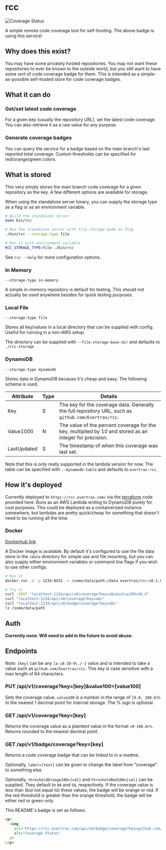 # rcc

<p>
  <img src='https://rcc.evertras.com/api/v0/badge/coverage?key=github.com/Evertras/rcc' alt='Coverage Status'/>
</p>

A simple remote code coverage tool for self-hosting. The above badge
is using this service!

## Why does this exist?

You may have some privately hosted repositories. You may not want these
repositories to ever be known to the outside world, but you still want
to have some sort of code coverage badge for them. This is intended
as a simple-as-possible self-hosted store for code coverage badges.

## What it can do

### Get/set latest code coverage

For a given key (usually the repository URL), set the latest code coverage.
You can also retrieve it as a raw value for any purpose.

### Generate coverage badges

You can query the service for a badge based on the main branch's last reported
total coverage. Custom thresholds can be specified for red/orange/green colors.

## What is stored

This very simply stores the main branch code coverage for a given repository
as the key. A few different options are available for storage.

When using the standalone server binary, you can supply the storage type as a flag
or as an environment variable.

```bash
# Build the standalone server
make bin/rcc

# Run the standalone server with file storage mode as flag
./bin/rcc --storage-type file

# Run it with environment variable
RCC_STORAGE_TYPE=file ./bin/rcc
```

See `rcc --help` for more configuration options.

### In Memory

`--storage-type in-memory`

A simple in-memory repository is default for testing. This should not actually
be used anywhere besides for quick testing purposes.

### Local File

`--storage-type file`

Stores all key/values in a local directory that can be supplied with config.
Useful for running in a non-AWS setup.

The directory can be supplied with `--file-storage-base-dir` and defaults
to `./rcc-storage`

### DynamoDB

`--storage-type dynamodb`

Stores data in DynamoDB because it's cheap and easy. The following schema is used.

| Attribute   | Type | Details                                                                                                 |
| ----------- | ---- | ------------------------------------------------------------------------------------------------------- |
| Key         | S    | The key for the coverage data. Generally the full repository URL, such as `github.com/Evertras/rcc`.    |
| Value1000   | N    | The value of the percent coverage for the key, multiplied by 10 and stored as an integer for precision. |
| LastUpdated | S    | The timestamp of when this coverage was last set.                                                       |

Note that this is only really supported in the lambda version for now.
The table can be specified with `--dynamodb-table` and defaults to `evertras-rcc`.

## How it's deployed

Currently deployed to `https://rcc.evertras.com/` via the [terraform](./terraform)
code provided here. Runs as an AWS Lambda writing to DynamoDB purely for
cost purposes. This could be deployed as a containerized instance somewhere,
but lambdas are pretty quick/cheap for something that doesn't need to be running
all the time.

### Docker

[Dockerhub link](https://hub.docker.com/repository/docker/evertras/rcc)

A Docker image is available. By default it's configured to use the file data store
in the `/data` directory for simple use and file mounting, but you can also supply
either environment variables or command line flags if you wish to use other configs.

```bash
# Run it
docker run -d -p 1234:8431 -v /some/data/path:/data evertras/rcc:v0.1.0

# Try it
curl -XPUT "localhost:1234/api/v0/coverage?key=abc&value100=38.4"
curl "localhost:1234/api/v0/coverage?key=abc"
curl "localhost:1234/api/v0/badge/coverage?key=abc"
ls /some/data/path
```

## Auth

**Currently none. Will need to add in the future to avoid abuse.**

## Endpoints

Note: `[key]` can be any `[a-zA-Z0-9\./-]` value and is intended to take a value
such as `github.com/Evertras/rcc`. This key is case sensitive with a max length
of 64 characters.

### PUT /api/v1/coverage?key=[key]&value100=[value100]

Sets the coverage value. `value100` is a number in the range of `[0.0, 100.0]%`
to the nearest 1 decimal point for internal storage. The % sign is optional.

### GET /api/v1/coverage?key=[key]

Returns the coverage value as a plaintext value in the format `<0-100.0>%`. Returns
rounded to the nearest decimal point.

### GET /api/v1/badge/coverage?key=[key]

Returns a code coverage badge that can be linked to in a readme.

Optionally, `label=[text]` can be given to change the label from "coverage" to something else.

Optionally, `thresholdOrange100=[val]` and `thresholdRed100=[val]` can be supplied. They
default to `80` and `50`, respectively. If the coverage value is less than (but not equal to)
these values, the badge will be orange or red. If the red threshold is greater than the orange
threshold, the badge will be either red or green only.

This README's badge is set as follows:

```html
<p>
  <img
    src="https://rcc.evertras.com/api/v0/badge/coverage?key=github.com/Evertras/rcc"
    alt="Coverage Status"
  />
</p>
```
